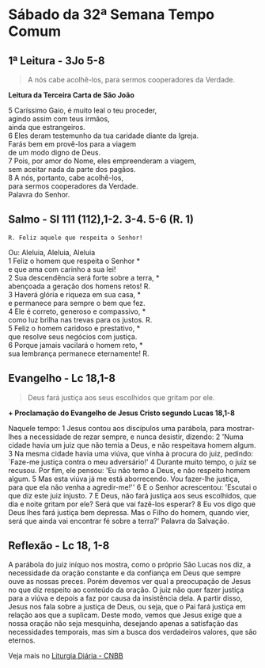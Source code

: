# Sábado da 32ª Semana Tempo Comum

## 1ª Leitura - 3Jo 5-8

> A nós cabe acolhê-los, para sermos cooperadores da Verdade.

**Leitura da Terceira Carta de São João**

5 Caríssimo Gaio, é muito leal o teu proceder,   
 agindo assim com teus irmãos,    
 ainda que estrangeiros.    
6 Eles deram testemunho da tua caridade diante da Igreja.    
 Farás bem em provê-los para a viagem    
 de um modo digno de Deus.    
7 Pois, por amor do Nome, eles empreenderam a viagem,   
 sem aceitar nada da parte dos pagãos.   
8 A nós, portanto, cabe acolhê-los,    
 para sermos cooperadores da Verdade.   
 Palavra do Senhor.

## Salmo - Sl 111 (112),1-2. 3-4. 5-6 (R. 1)

`R. Feliz aquele que respeita o Senhor!`

Ou: Aleluia, Aleluia, Aleluia   
1 Feliz o homem que respeita o Senhor *   
 e que ama com carinho a sua lei!   
2 Sua descendência será forte sobre a terra, *   
 abençoada a geração dos homens retos! R.       
3 Haverá glória e riqueza em sua casa, *   
 e permanece para sempre o bem que fez.   
4 Ele é correto, generoso e compassivo, *   
 como luz brilha nas trevas para os justos. R.       
5 Feliz o homem caridoso e prestativo, *   
 que resolve seus negócios com justiça.   
6 Porque jamais vacilará o homem reto, *   
 sua lembrança permanece eternamente! R.

## Evangelho - Lc 18,1-8

> Deus fará justiça aos seus escolhidos que gritam por ele.

**+ Proclamação do Evangelho de Jesus Cristo segundo Lucas 18,1-8**

Naquele tempo: 
1 Jesus contou aos discípulos uma parábola, 
 para mostrar-lhes a necessidade de rezar sempre, 
 e nunca desistir, dizendo: 
2 'Numa cidade havia um juiz que não temia a Deus, 
 e não respeitava homem algum. 
3 Na mesma cidade havia uma viúva, 
 que vinha à procura do juiz, pedindo: 
 `Faze-me justiça contra o meu adversário!' 
4 Durante muito tempo, o juiz se recusou. 
 Por fim, ele pensou: 
 'Eu não temo a Deus, e não respeito homem algum. 
5 Mas esta viúva já me está aborrecendo. 
 Vou fazer-lhe justiça,  
 para que ela não venha a agredir-me!'' 
6 E o Senhor acrescentou: 
 'Escutai o que diz este juiz injusto. 
7 E Deus, não fará justiça aos seus escolhidos, 
 que dia e noite gritam por ele? 
 Será que vai fazê-los esperar? 
8 Eu vos digo que Deus lhes fará justiça bem depressa. 
 Mas o Filho do homem, quando vier, 
 será que ainda vai encontrar fé sobre a terra?' 
 Palavra da Salvação.

## Reflexão - Lc 18, 1-8

A parábola do juiz iníquo nos mostra, como o próprio São Lucas nos diz, a necessidade da oração constante e da confiança em Deus que sempre ouve as nossas preces. Porém devemos ver qual a preocupação de Jesus no que diz respeito ao conteúdo da oração. O juiz não quer fazer justiça para a viúva e depois a faz por causa da insistência dela. A partir disso, Jesus nos fala sobre a justiça de Deus, ou seja, que o Pai fará justiça em relação aos que a suplicam. Deste modo, vemos que Jesus exige que a nossa oração não seja mesquinha, desejando apenas a satisfação das necessidades temporais, mas sim a busca dos verdadeiros valores, que são eternos.

Veja mais no [Liturgia Diária - CNBB](http://liturgiadiaria.cnbb.org.br/app/user/user/UserView.php?ano=2016&mes=11&dia=12)